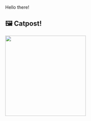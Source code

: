 Hello there!



## 🖼️ Catpost!

<sub>
    <img src="https://cdn2.thecatapi.com/images/WTQSRMJOY.jpg" height="256">
</sub>

